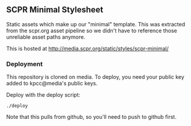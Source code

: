 ## SCPR Minimal Stylesheet

Static assets which make up our "minimal" template. This was extracted from the scpr.org asset pipeline so we didn't have to reference those unreliable asset paths anymore.

This is hosted at http://media.scpr.org/static/styles/scpr-minimal/

### Deployment
This repository is cloned on media. To deploy, you need your public key added to kpcc@media's public keys.

Deploy with the deploy script:

```
./deploy
```

Note that this pulls from github, so you'll need to push to github first.
